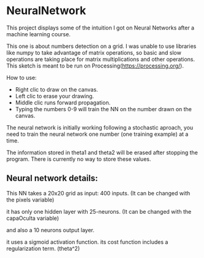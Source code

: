 # NeuralNetwork
This project displays some of the intuition I got on Neural Networks after a machine learning course. 

This one is about numbers detection on a grid.
I was unable to use libraries like numpy to take advantage of matrix operations, so basic and slow 
operations are taking place for matrix multiplications and other operations.
This sketch is meant to be run on Processing(https://processing.org/). 

How to use:
- Right clic to draw on the canvas.
- Left clic to erase your drawing. 
- Middle clic runs forward propagation.
- Typing the numbers 0-9 will train the NN on the number drawn on the canvas.

The neural network is initially working following a stochastic aproach, you need to train the neural network
one number (one training example) at a time. 

The information stored in theta1 and theta2 will be erased after stopping the program. 
There is currently no way to store these values. 

## Neural network details:
  This NN takes a 20x20 grid as input: 400 inputs. (It can be changed with the pixels variable)

  it has only one hidden layer with 25-neurons.  (It can be changed with the capaOculta variable)
  
  and also a 10 neurons output layer.  

it uses a sigmoid activation function. 
its cost function includes a regularization term. (theta^2)

